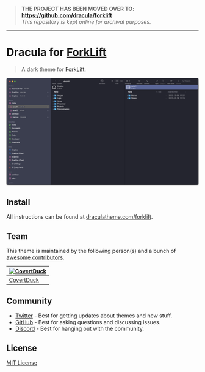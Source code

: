 >**THE PROJECT HAS BEEN MOVED OVER TO: https://github.com/dracula/forklift**  
>*This repository is kept online for archival purposes.*

---

# Dracula for [ForkLift](https://binarynights.com)

> A dark theme for [ForkLift](https://binarynights.com).

![Screenshot](./screenshot.png)

## Install

All instructions can be found at [draculatheme.com/forklift](https://draculatheme.com/forklift).

## Team

This theme is maintained by the following person(s) and a bunch of [awesome contributors](https://github.com/dracula/forklift/graphs/contributors).

| [![CovertDuck](https://github.com/CovertDuck.png?size=100)](https://github.com/CovertDuck) |
| ------------------------------------------------------------------------------------------ |
| [CovertDuck](https://github.com/CovertDuck)                                                |

## Community

- [Twitter](https://twitter.com/draculatheme) - Best for getting updates about themes and new stuff.
- [GitHub](https://github.com/dracula/dracula-theme/discussions) - Best for asking questions and discussing issues.
- [Discord](https://draculatheme.com/discord-invite) - Best for hanging out with the community.

## License

[MIT License](./LICENSE)
